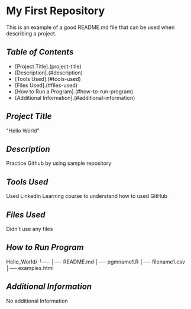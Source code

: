 # **My First Repository**
This is an example of a good README.md file that can be used when describing a project.

## _Table of Contents_

- [Project Title].(project-title)
- [Description].(#description)
- [Tools Used].(#tools-used)
- [Files Used].(#files-used)
- [How to Run a Program].(#how-to-run-program)
- [Additional Information].(#additional-information)

## _Project Title_

"Hello World"

## _Description_

Practice Github by using sample repository

## _Tools Used_

Used Linkedin Learning course to understand how to used GitHub

## _Files Used_

Didn't use any files 

## _How to Run Program_

Hello_World/
└── 
    │── README.md
    │── pgmname1.R
    │── filename1.csv
    │── examples.html

## _Additional Information_

No additional Information
